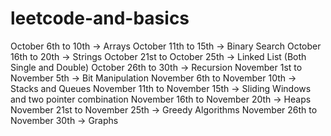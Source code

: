# leetcode-and-basics

October 6th to 10th -> Arrays
October 11th to 15th -> Binary Search
October 16th to 20th -> Strings
October 21st to October 25th -> Linked List (Both Single and Double)
October 26th to 30th -> Recursion
November 1st to November 5th -> Bit Manipulation
November 6th to November 10th -> Stacks and Queues 
November 11th to November 15th -> Sliding Windows and two pointer combination
November 16th to November 20th -> Heaps
November 21st to November 25th -> Greedy Algorithms
November 26th to November 30th -> Graphs
